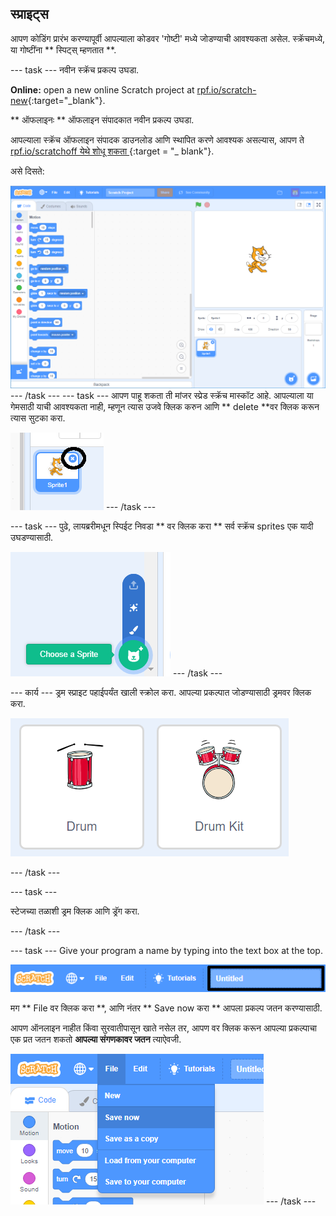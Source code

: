 ## स्प्राइट्स

आपण कोडिंग प्रारंभ करण्यापूर्वी आपल्याला कोडवर 'गोष्टी' मध्ये जोडण्याची आवश्यकता असेल. स्क्रॅचमध्ये, या गोष्टींना ** स्पिट्स् म्हणतात **.

\--- task \--- नवीन स्क्रॅच प्रकल्प उघडा.

**Online:** open a new online Scratch project at [rpf.io/scratch-new](http://rpf.io/scratch-new){:target="_blank"}.

** ऑफलाइनः ** ऑफलाइन संपादकात नवीन प्रकल्प उघडा.

आपल्याला स्क्रॅच ऑफलाइन संपादक डाउनलोड आणि स्थापित करणे आवश्यक असल्यास, आपण ते [ rpf.io/scratchoff येथे शोधू शकता ](http://rpf.io/scratchoff) {:target = "_ blank"}.

असे दिसते:

![स्क्रीनशॉट](images/band-scratch.png) \--- /task \--- \--- task \--- आपण पाहू शकता ती मांजर स्प्रेड स्क्रॅच मास्कॉट आहे. आपल्याला या गेमसाठी याची आवश्यकता नाही, म्हणून त्यास उजवे क्लिक करुन आणि ** delete **वर क्लिक करून त्यास सुटका करा.

![स्क्रीनशॉट](images/band-delete-annotated.png) \--- /task \---

\--- task \--- पुढे, लायब्ररीमधून स्पिईट निवडा ** वर क्लिक करा ** सर्व स्क्रॅच sprites एक यादी उघडण्यासाठी.

![स्क्रीनशॉट](images/band-sprite-library.png) \--- /task \---

\--- कार्य \--- ड्रम स्प्राइट पहाईपर्यंत खाली स्क्रोल करा. आपल्या प्रकल्पात जोडण्यासाठी ड्रमवर क्लिक करा.

![स्क्रीनशॉट](images/band-sprite-drum.png)

\--- /task \---

\--- task \---

स्टेजच्या तळाशी ड्रम क्लिक आणि ड्रॅग करा.

\--- /task \---

\--- task \--- Give your program a name by typing into the text box at the top.

![नाव](images/band-name-annotated.png)

मग ** File वर क्लिक करा **, आणि नंतर ** Save now करा ** आपला प्रकल्प जतन करण्यासाठी.

आपण ऑनलाइन नाहीत किंवा सुरवातीपासून खाते नसेल तर, आपण वर क्लिक करून आपल्या प्रकल्पाचा एक प्रत जतन शकतो **आपल्या संगणकावर जतन** त्याऐवजी.

![स्क्रीनशॉट](images/band-save.png) \--- /task \---